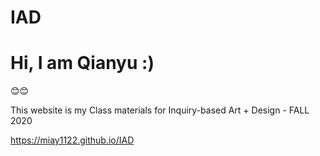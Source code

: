 # IAD

<h1>Hi, I am Qianyu :)</h1>
😊😊

This website is my Class materials for Inquiry-based Art + Design - FALL 2020


https://miay1122.github.io/IAD
